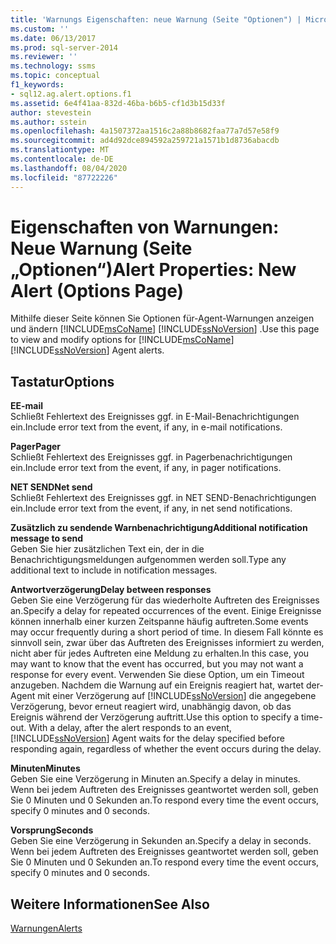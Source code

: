 ```yaml
---
title: 'Warnungs Eigenschaften: neue Warnung (Seite "Optionen") | Microsoft-Dokumentation'
ms.custom: ''
ms.date: 06/13/2017
ms.prod: sql-server-2014
ms.reviewer: ''
ms.technology: ssms
ms.topic: conceptual
f1_keywords:
- sql12.ag.alert.options.f1
ms.assetid: 6e4f41aa-832d-46ba-b6b5-cf1d3b15d33f
author: stevestein
ms.author: sstein
ms.openlocfilehash: 4a1507372aa1516c2a88b8682faa77a7d57e58f9
ms.sourcegitcommit: ad4d92dce894592a259721a1571b1d8736abacdb
ms.translationtype: MT
ms.contentlocale: de-DE
ms.lasthandoff: 08/04/2020
ms.locfileid: "87722226"
---
```

# <a name="alert-properties-new-alert-options-page"></a><span data-ttu-id="6afbb-102">Eigenschaften von Warnungen: Neue Warnung (Seite „Optionen“)</span><span class="sxs-lookup"><span data-stu-id="6afbb-102">Alert Properties: New Alert (Options Page)</span></span>
  <span data-ttu-id="6afbb-103">Mithilfe dieser Seite können Sie Optionen für-Agent-Warnungen anzeigen und ändern [!INCLUDE[msCoName](../../includes/msconame-md.md)] [!INCLUDE[ssNoVersion](../../includes/ssnoversion-md.md)] .</span><span class="sxs-lookup"><span data-stu-id="6afbb-103">Use this page to view and modify options for [!INCLUDE[msCoName](../../includes/msconame-md.md)] [!INCLUDE[ssNoVersion](../../includes/ssnoversion-md.md)] Agent alerts.</span></span>  
  
## <a name="options"></a><span data-ttu-id="6afbb-104">Tastatur</span><span class="sxs-lookup"><span data-stu-id="6afbb-104">Options</span></span>  
 <span data-ttu-id="6afbb-105">**E**</span><span class="sxs-lookup"><span data-stu-id="6afbb-105">**E-mail**</span></span>  
 <span data-ttu-id="6afbb-106">Schließt Fehlertext des Ereignisses ggf. in E-Mail-Benachrichtigungen ein.</span><span class="sxs-lookup"><span data-stu-id="6afbb-106">Include error text from the event, if any, in e-mail notifications.</span></span>  
  
 <span data-ttu-id="6afbb-107">**Pager**</span><span class="sxs-lookup"><span data-stu-id="6afbb-107">**Pager**</span></span>  
 <span data-ttu-id="6afbb-108">Schließt Fehlertext des Ereignisses ggf. in Pagerbenachrichtigungen ein.</span><span class="sxs-lookup"><span data-stu-id="6afbb-108">Include error text from the event, if any, in pager notifications.</span></span>  
  
 <span data-ttu-id="6afbb-109">**NET SEND**</span><span class="sxs-lookup"><span data-stu-id="6afbb-109">**Net send**</span></span>  
 <span data-ttu-id="6afbb-110">Schließt Fehlertext des Ereignisses ggf. in NET SEND-Benachrichtigungen ein.</span><span class="sxs-lookup"><span data-stu-id="6afbb-110">Include error text from the event, if any, in net send notifications.</span></span>  
  
 <span data-ttu-id="6afbb-111">**Zusätzlich zu sendende Warnbenachrichtigung**</span><span class="sxs-lookup"><span data-stu-id="6afbb-111">**Additional notification message to send**</span></span>  
 <span data-ttu-id="6afbb-112">Geben Sie hier zusätzlichen Text ein, der in die Benachrichtigungsmeldungen aufgenommen werden soll.</span><span class="sxs-lookup"><span data-stu-id="6afbb-112">Type any additional text to include in notification messages.</span></span>  
  
 <span data-ttu-id="6afbb-113">**Antwortverzögerung**</span><span class="sxs-lookup"><span data-stu-id="6afbb-113">**Delay between responses**</span></span>  
 <span data-ttu-id="6afbb-114">Geben Sie eine Verzögerung für das wiederholte Auftreten des Ereignisses an.</span><span class="sxs-lookup"><span data-stu-id="6afbb-114">Specify a delay for repeated occurrences of the event.</span></span> <span data-ttu-id="6afbb-115">Einige Ereignisse können innerhalb einer kurzen Zeitspanne häufig auftreten.</span><span class="sxs-lookup"><span data-stu-id="6afbb-115">Some events may occur frequently during a short period of time.</span></span> <span data-ttu-id="6afbb-116">In diesem Fall könnte es sinnvoll sein, zwar über das Auftreten des Ereignisses informiert zu werden, nicht aber für jedes Auftreten eine Meldung zu erhalten.</span><span class="sxs-lookup"><span data-stu-id="6afbb-116">In this case, you may want to know that the event has occurred, but you may not want a response for every event.</span></span> <span data-ttu-id="6afbb-117">Verwenden Sie diese Option, um ein Timeout anzugeben. Nachdem die Warnung auf ein Ereignis reagiert hat, wartet der-Agent mit einer Verzögerung auf [!INCLUDE[ssNoVersion](../../includes/ssnoversion-md.md)] die angegebene Verzögerung, bevor erneut reagiert wird, unabhängig davon, ob das Ereignis während der Verzögerung auftritt.</span><span class="sxs-lookup"><span data-stu-id="6afbb-117">Use this option to specify a time-out. With a delay, after the alert responds to an event, [!INCLUDE[ssNoVersion](../../includes/ssnoversion-md.md)] Agent waits for the delay specified before responding again, regardless of whether the event occurs during the delay.</span></span>  
  
 <span data-ttu-id="6afbb-118">**Minuten**</span><span class="sxs-lookup"><span data-stu-id="6afbb-118">**Minutes**</span></span>  
 <span data-ttu-id="6afbb-119">Geben Sie eine Verzögerung in Minuten an.</span><span class="sxs-lookup"><span data-stu-id="6afbb-119">Specify a delay in minutes.</span></span> <span data-ttu-id="6afbb-120">Wenn bei jedem Auftreten des Ereignisses geantwortet werden soll, geben Sie 0 Minuten und 0 Sekunden an.</span><span class="sxs-lookup"><span data-stu-id="6afbb-120">To respond every time the event occurs, specify 0 minutes and 0 seconds.</span></span>  
  
 <span data-ttu-id="6afbb-121">**Vorsprung**</span><span class="sxs-lookup"><span data-stu-id="6afbb-121">**Seconds**</span></span>  
 <span data-ttu-id="6afbb-122">Geben Sie eine Verzögerung in Sekunden an.</span><span class="sxs-lookup"><span data-stu-id="6afbb-122">Specify a delay in seconds.</span></span> <span data-ttu-id="6afbb-123">Wenn bei jedem Auftreten des Ereignisses geantwortet werden soll, geben Sie 0 Minuten und 0 Sekunden an.</span><span class="sxs-lookup"><span data-stu-id="6afbb-123">To respond every time the event occurs, specify 0 minutes and 0 seconds.</span></span>  
  
## <a name="see-also"></a><span data-ttu-id="6afbb-124">Weitere Informationen</span><span class="sxs-lookup"><span data-stu-id="6afbb-124">See Also</span></span>  
 [<span data-ttu-id="6afbb-125">Warnungen</span><span class="sxs-lookup"><span data-stu-id="6afbb-125">Alerts</span></span>](alerts.md)  
  
  
